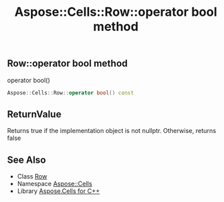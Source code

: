 ﻿---
title: Aspose::Cells::Row::operator bool method
linktitle: operator bool
second_title: Aspose.Cells for C++ API Reference
description: 'Aspose::Cells::Row::operator bool method. operator bool() in C++.'
type: docs
weight: 400
url: /cpp/aspose.cells/row/operator_bool/
---
## Row::operator bool method


operator bool()

```cpp
Aspose::Cells::Row::operator bool() const
```


## ReturnValue

Returns true if the implementation object is not nullptr. Otherwise, returns false

## See Also

* Class [Row](../)
* Namespace [Aspose::Cells](../../)
* Library [Aspose.Cells for C++](../../../)
